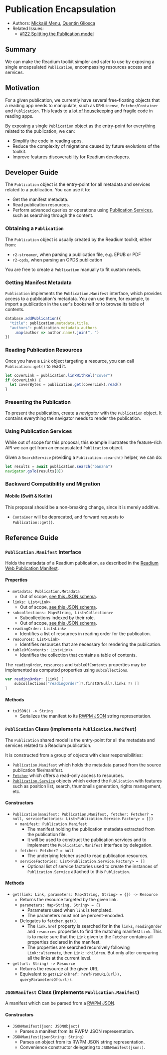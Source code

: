 # Publication Encapsulation

* Authors: [Mickaël Menu](https://github.com/mickael-menu), [Quentin Gliosca](https://github.com/qnga)
* Related Issues:
  * [#122 Splitting the Publication model](https://github.com/readium/architecture/issues/122)


## Summary

We can make the Readium toolkit simpler and safer to use by exposing a single encapsulated `Publication`, encompassing resources access and services.


## Motivation

For a given publication, we currently have several free-floating objects that a reading app needs to manipulate, such as `DRMLicense`, `Fetcher`/`Container` and `Publication`. This leads to [a lot of housekeeping](https://github.com/readium/r2-testapp-swift/blob/2f576170f8ff35ba16c8ffa7363b3eaa77ed5268/r2-testapp-swift/Library/LibraryService.swift) and fragile code in reading apps.

By exposing a single `Publication` object as the entry-point for everything related to the publication, we can:

* Simplify the code in reading apps.
* Reduce the complexity of migrations caused by future evolutions of the toolkit.
* Improve features discoverability for Readium developers.


## Developer Guide

The `Publication` object is the entry-point for all metadata and services related to a publication. You can use it to:

* Get the manifest metadata.
* Read publication resources.
* Perform advanced queries or operations using [Publication Services](https://github.com/readium/architecture/pull/131), such as searching through the content.

### Obtaining a `Publication`

The `Publication` object is usually created by the Readium toolkit, either from:

* `r2-streamer`, when parsing a publication file, e.g. EPUB or PDF
* `r2-opds`, when parsing an OPDS publication

You are free to create a `Publication` manually to fit custom needs.

### Getting Manifest Metadata

`Publication` implements the `Publication.Manifest` interface, which provides access to a publication's metadata. You can use them, for example, to import a publication in the user's bookshelf or to browse its table of contents.

```javascript
database.addPublication({
  "title": publication.metadata.title,
  "authors": publication.metadata.authors
    .map(author => author.name).join(", ")
})
```

### Reading Publication Resources

Once you have a `Link` object targeting a resource, you can call `Publication::get()` to read it.

```javascript
let coverLink = publication.linkWithRel("cover")
if (coverLink) {
  let coverBytes = publication.get(coverLink).read()
}
``` 

### Presenting the Publication

To present the publication, create a *navigator* with the `Publication` object. It contains everything the navigator needs to render the publication.

### Using Publication Services

While out of scope for this proposal, this example illustrates the feature-rich API we can get from an encapsulated `Publication` object.

Given a `SearchService` providing a `Publication::search()` helper, we can do:

```javascript
let results = await publication.search("banana")
navigator.goTo(results[0])
```

### Backward Compatibility and Migration

#### Mobile (Swift & Kotlin)

This proposal should be a non-breaking change, since it is merely additive.

* `Container` will be deprecated, and forward requests to `Publication::get()`.


## Reference Guide

### `Publication.Manifest` Interface

Holds the metadata of a Readium publication, as described in the [Readium Web Publication Manifest](https://readium.org/webpub-manifest/).

#### Properties

* `metadata: Publication.Metadata`
  * Out of scope, [see this JSON schema](https://readium.org/webpub-manifest/schema/metadata.schema.json).
* `links: List<Link>`
  * Out of scope, [see this JSON schema](https://readium.org/webpub-manifest/schema/link.schema.json).
* `subcollections: Map<String, List<Collection>>`
  * Subcollections indexed by their role.
  * Out of scope, [see this JSON schema](https://readium.org/webpub-manifest/schema/subcollection.schema.json).
* `readingOrder: List<Link>`
  * Identifies a list of resources in reading order for the publication.
* `resources: List<Link>`
  * Identifies resources that are necessary for rendering the publication.
* `tableOfContents: List<Link>`
  * Identifies the collection that contains a table of contents.

The `readingOrder`, `resources` and `tableOfContents` properties may be implemented as computed properties using `subcollections`.

```swift
var readingOrder: [Link] {
    subcollections["readingOrder"]?.firstOrNull?.links ?? []
}
```

#### Methods

* `toJSON() -> String`
  * Serializes the manifest to its [RWPM JSON](https://readium.org/webpub-manifest/) string representation.

### `Publication` Class (implements `Publication.Manifest`)

The `Publication` shared model is the entry-point for all the metadata and services related to a Readium publication.

It is constructed from a group of objects with clear responsibilities:

* `Publication.Manifest` which holds the metadata parsed from the source publication file/manifest.
* [`Fetcher`](https://github.com/readium/architecture/pull/132) which offers a read-only access to resources.
* [`Publication.Service`](https://github.com/readium/architecture/pull/131) objects which extend the `Publication` with features such as position list, search, thumbnails generation, rights management, etc.

#### Constructors

* `Publication(manifest: Publication.Manifest, fetcher: Fetcher? = null, serviceFactories: List<Publication.Service.Factory> = [])`
  * `manifest: Publication.Manifest`
    * The manifest holding the publication metadata extracted from the publication file.
    * It will be used to construct the publication services and to implement the `Publication.Manifest` interface by delegation.
  * `fetcher: Fetcher? = null`
    * The underlying fetcher used to read publication resources.
  * `serviceFactories: List<Publication.Service.Factory> = []`
    * Optional list of service factories used to create the instances of `Publication.Service` attached to this `Publication`.

#### Methods

* `get(link: Link, parameters: Map<String, String> = {}) -> Resource`
  * Returns the resource targeted by the given link.
  * `parameters: Map<String, String> = {}`
    * Parameters used when `link` is templated.
    * The parameters must not be percent-encoded.
  * Delegates to `fetcher.get()`.
    * The `link.href` property is searched for in the `links`, `readingOrder` and `resources` properties to find the matching manifest `Link`. This is to make sure that the `Link` given to the `Fetcher` contains all properties declared in the manifest.
    * The properties are searched recursively following `Link::alternate`, then `Link::children`. But only after comparing all the links at the current level.
* `get(url: String) -> Resource`
  * Returns the resource at the given URL.
  * Equivalent to `get(Link(href: hrefFromURL(url)), queryParametersOf(url))`.

### `JSONManifest` Class (implements `Publication.Manifest`)

A manifest which can be parsed from a [RWPM JSON](https://readium.org/webpub-manifest/).

#### Constructors

* `JSONManifest(json: JSONObject)`
  * Parses a manifest from its RWPM JSON representation.
* `JSONManifest(jsonString: String)`
  * Parses an object from its RWPM JSON string representation.
  * Convenience constructor delegating to `JSONManifest(json:)`.
